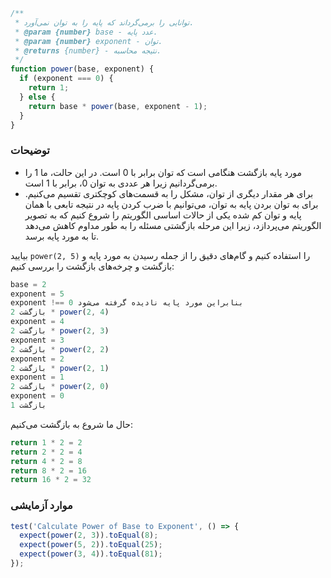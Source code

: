 ```js
/**
 * توانایی را برمی‌گرداند که پایه را به توان نمی‌آورد.
 * @param {number} base - عدد پایه.
 * @param {number} exponent - توان.
 * @returns {number} - نتیجه محاسبه.
 */
function power(base, exponent) {
  if (exponent === 0) {
    return 1;
  } else {
    return base * power(base, exponent - 1);
  }
}
```

### توضیحات

- مورد پایه بازگشت هنگامی است که توان برابر با 0 است. در این حالت، ما 1 را برمی‌گردانیم زیرا هر عددی به توان 0، برابر با 1 است.
- برای هر مقدار دیگری از توان، مشکل را به قسمت‌های کوچکتری تقسیم می‌کنیم. برای به توان بردن پایه به توان، می‌توانیم با ضرب کردن پایه در نتیجه تابعی با همان پایه و توان کم شده یکی از حالات اساسی الگوریتم را شروع کنیم که به تصویر الگوریتم می‌پردازد، زیرا این مرحله بازگشتی مسئله را به طور مداوم کاهش می‌دهد تا به مورد پایه برسد.

بیایید `power(2, 5)` را استفاده کنیم و گام‌های دقیق را از جمله رسیدن به مورد پایه و بازگشت و چرخه‌های بازگشت را بررسی کنیم:

```js
base = 2
exponent = 5
exponent !== 0 بنابراین مورد پایه نادیده گرفته می‌شود
بازگشت 2 * power(2, 4)
exponent = 4
بازگشت 2 * power(2, 3)
exponent = 3
بازگشت 2 * power(2, 2)
exponent = 2
بازگشت 2 * power(2, 1)
exponent = 1
بازگشت 2 * power(2, 0)
exponent = 0
بازگشت 1
```

حال ما شروع به بازگشت می‌کنیم:

```js
return 1 * 2 = 2
return 2 * 2 = 4
return 4 * 2 = 8
return 8 * 2 = 16
return 16 * 2 = 32
```

</details>

### موارد آزمایشی

```js
test('Calculate Power of Base to Exponent', () => {
  expect(power(2, 3)).toEqual(8);
  expect(power(5, 2)).toEqual(25);
  expect(power(3, 4)).toEqual(81);
});
```